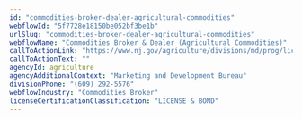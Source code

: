```yaml
---
id: "commodities-broker-dealer-agricultural-commodities"
webflowId: "5f7728e18150be052bf3be1b"
urlSlug: "commodities-broker-dealer-agricultural-commodities"
webflowName: "Commodities Broker & Dealer (Agricultural Commodities)"
callToActionLink: "https://www.nj.gov/agriculture/divisions/md/prog/licensing.html"
callToActionText: ""
agencyId: agriculture
agencyAdditionalContext: "Marketing and Development Bureau"
divisionPhone: "(609) 292-5576"
webflowIndustry: "Commodities Broker"
licenseCertificationClassification: "LICENSE & BOND"
---
```

